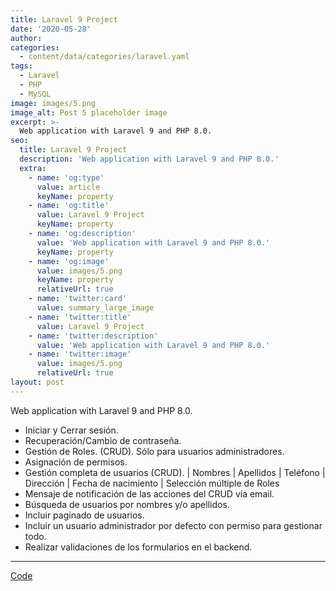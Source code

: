 ```yaml
---
title: Laravel 9 Project
date: '2020-05-28'
author: 
categories:
  - content/data/categories/laravel.yaml
tags:
  - Laravel
  - PHP
  - MySQL
image: images/5.png
image_alt: Post 5 placeholder image
excerpt: >-
  Web application with Laravel 9 and PHP 8.0.
seo:
  title: Laravel 9 Project
  description: 'Web application with Laravel 9 and PHP 8.0.'
  extra:
    - name: 'og:type'
      value: article
      keyName: property
    - name: 'og:title'
      value: Laravel 9 Project
      keyName: property
    - name: 'og:description'
      value: 'Web application with Laravel 9 and PHP 8.0.'
      keyName: property
    - name: 'og:image'
      value: images/5.png
      keyName: property
      relativeUrl: true
    - name: 'twitter:card'
      value: summary_large_image
    - name: 'twitter:title'
      value: Laravel 9 Project
    - name: 'twitter:description'
      value: 'Web application with Laravel 9 and PHP 8.0.'
    - name: 'twitter:image'
      value: images/5.png
      relativeUrl: true
layout: post
---
```


Web application with Laravel 9 and PHP 8.0.

- Iniciar y Cerrar sesión.
- Recuperación/Cambio de contraseña.
- Gestión de Roles. (CRUD). Sólo para usuarios administradores.
- Asignación de permisos.
- Gestión completa de usuarios (CRUD). | Nombres | Apellidos | Teléfono | Dirección | Fecha de nacimiento | Selección múltiple de Roles
- Mensaje de notificación de las acciones del CRUD vía email.
- Búsqueda de usuarios por nombres y/o apellidos.
- Incluir paginado de usuarios.
- Incluir un usuario administrador por defecto con permiso para gestionar todo.
- Realizar validaciones de los formularios en el backend.

<hr>
<div class="section__actions btn-group">
<a href="https://github.com/christopherdavideh/laverix" target="_blank" rel="noopener" class="btn btn--github">Code</a>
</div>